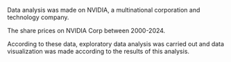 Data analysis was made on NVIDIA, a multinational corporation and technology company. 

The share prices on NVIDIA Corp between 2000-2024.

According to these data, exploratory data analysis was carried out and data visualization was made according to the results of this analysis.
